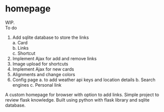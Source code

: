 # homepage
WIP.  
To do  
1. Add sqlite database to store the links  
   a. Card  
   b. Links  
   c. Shortcut  
3. Implement Ajax for add and remove links
4. Image upload for shortcuts
5. Implement Ajax for new cards
6. Alignments and change colors
7. Config page 
   a. to add weather api keys and location details
   b. Search engines
   c. Personal link

A custom homepage for browser with option to add links. Simple project to review flask knowledge. Built using python with flask library and sqlite database.
